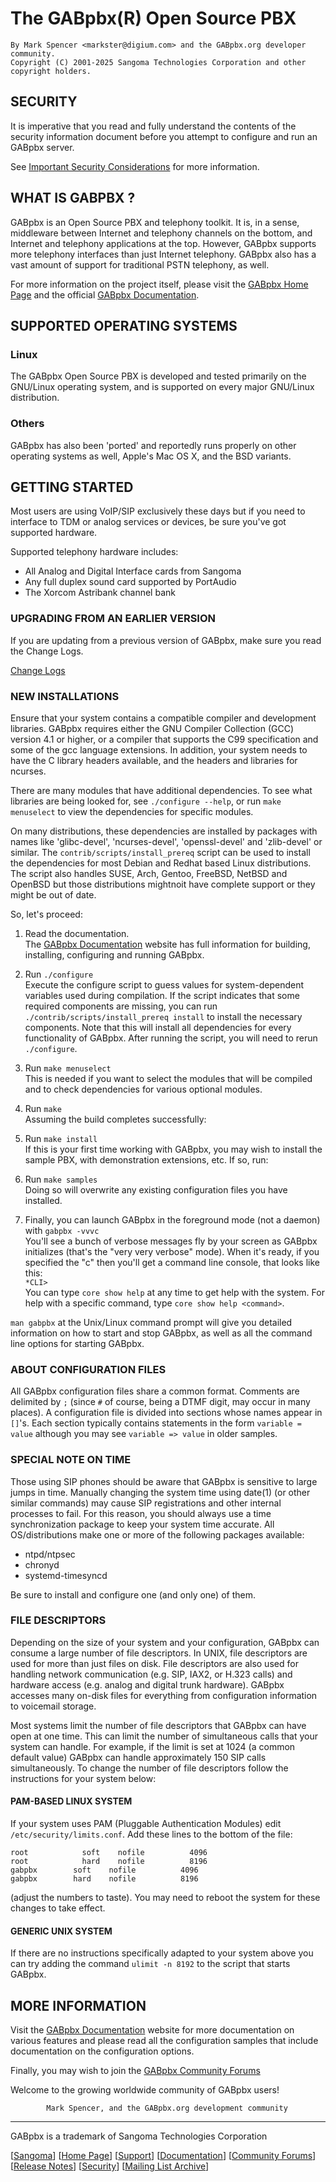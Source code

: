 # The GABpbx(R) Open Source PBX

```
By Mark Spencer <markster@digium.com> and the GABpbx.org developer community.
Copyright (C) 2001-2025 Sangoma Technologies Corporation and other copyright holders.
```

## SECURITY

It is imperative that you read and fully understand the contents of
the security information document before you attempt to configure and run
an GABpbx server.

See [Important Security Considerations](https://docs.gabpbx.org/Deployment/Important-Security-Considerations) for more information.

## WHAT IS GABPBX ?

GABpbx is an Open Source PBX and telephony toolkit.  It is, in a
sense, middleware between Internet and telephony channels on the bottom,
and Internet and telephony applications at the top.  However, GABpbx supports
more telephony interfaces than just Internet telephony.  GABpbx also has a
vast amount of support for traditional PSTN telephony, as well.

For more information on the project itself, please visit the [GABpbx
Home Page](https://www.gabpbx.org) and the official
[GABpbx Documentation](https://docs.gabpbx.org).

## SUPPORTED OPERATING SYSTEMS

### Linux

The GABpbx Open Source PBX is developed and tested primarily on the
GNU/Linux operating system, and is supported on every major GNU/Linux
distribution.

### Others

GABpbx has also been 'ported' and reportedly runs properly on other
operating systems as well, Apple's Mac OS X, and the BSD variants.

## GETTING STARTED

Most users are using VoIP/SIP exclusively these days but if you need to
interface to TDM or analog services or devices, be sure you've got supported
hardware.

Supported telephony hardware includes:
* All Analog and Digital Interface cards from Sangoma
* Any full duplex sound card supported by PortAudio
* The Xorcom Astribank channel bank

### UPGRADING FROM AN EARLIER VERSION

If you are updating from a previous version of GABpbx, make sure you
read the Change Logs.

<!-- CHANGELOGS (the URL will change based on the location of this README) -->
[Change Logs](ChangeLogs/ChangeLog-22.3.0.html)
<!-- END-CHANGELOGS -->

### NEW INSTALLATIONS

Ensure that your system contains a compatible compiler and development
libraries.  GABpbx requires either the GNU Compiler Collection (GCC) version
4.1 or higher, or a compiler that supports the C99 specification and some of
the gcc language extensions.  In addition, your system needs to have the C
library headers available, and the headers and libraries for ncurses.

There are many modules that have additional dependencies.  To see what
libraries are being looked for, see `./configure --help`, or run
`make menuselect` to view the dependencies for specific modules.

On many distributions, these dependencies are installed by packages with names
like 'glibc-devel', 'ncurses-devel', 'openssl-devel' and 'zlib-devel'
or similar.  The `contrib/scripts/install_prereq` script can be used to install
the dependencies for most Debian and Redhat based Linux distributions.
The script also handles SUSE, Arch, Gentoo, FreeBSD, NetBSD and OpenBSD but
those distributions mightnoit have complete support or they might be out of date.

So, let's proceed:

1. Read the documentation.<br>
The [GABpbx Documentation](https://docs.gabpbx.org) website has full
information for building, installing, configuring and running GABpbx.

2. Run `./configure`<br>
Execute the configure script to guess values for system-dependent
variables used during compilation. If the script indicates that some required
components are missing, you can run `./contrib/scripts/install_prereq install`
to install the necessary components. Note that this will install all dependencies
for every functionality of GABpbx. After running the script, you will need
to rerun `./configure`.

3. Run `make menuselect`<br>
This is needed if you want to select the modules that will be compiled and to
check dependencies for various optional modules.

4. Run `make`<br>
Assuming the build completes successfully:

5. Run `make install`<br>
If this is your first time working with GABpbx, you may wish to install
the sample PBX, with demonstration extensions, etc.  If so, run:

6. Run `make samples`<br>
Doing so will overwrite any existing configuration files you have installed.

7. Finally, you can launch GABpbx in the foreground mode (not a daemon) with
`gabpbx -vvvc`<br>
You'll see a bunch of verbose messages fly by your screen as GABpbx
initializes (that's the "very very verbose" mode).  When it's ready, if
you specified the "c" then you'll get a command line console, that looks
like this:<br>
`*CLI>`<br>
You can type `core show help` at any time to get help with the system.  For help
with a specific command, type `core show help <command>`.

`man gabpbx` at the Unix/Linux command prompt will give you detailed
information on how to start and stop GABpbx, as well as all the command
line options for starting GABpbx.

### ABOUT CONFIGURATION FILES

All GABpbx configuration files share a common format.  Comments are
delimited by `;` (since `#` of course, being a DTMF digit, may occur in
many places).  A configuration file is divided into sections whose names
appear in `[]`'s.  Each section typically contains statements in the form
`variable = value` although you may see `variable => value` in older samples.

### SPECIAL NOTE ON TIME

Those using SIP phones should be aware that GABpbx is sensitive to
large jumps in time.  Manually changing the system time using date(1)
(or other similar commands) may cause SIP registrations and other
internal processes to fail.  For this reason, you should always use
a time synchronization package to keep your system time accurate.
All OS/distributions make one or more of the following packages
available:

* ntpd/ntpsec
* chronyd
* systemd-timesyncd

Be sure to install and configure one (and only one) of them.

### FILE DESCRIPTORS

Depending on the size of your system and your configuration,
GABpbx can consume a large number of file descriptors.  In UNIX,
file descriptors are used for more than just files on disk.  File
descriptors are also used for handling network communication
(e.g. SIP, IAX2, or H.323 calls) and hardware access (e.g. analog and
digital trunk hardware).  GABpbx accesses many on-disk files for
everything from configuration information to voicemail storage.

Most systems limit the number of file descriptors that GABpbx can
have open at one time.  This can limit the number of simultaneous
calls that your system can handle.  For example, if the limit is set
at 1024 (a common default value) GABpbx can handle approximately 150
SIP calls simultaneously.  To change the number of file descriptors
follow the instructions for your system below:

#### PAM-BASED LINUX SYSTEM

If your system uses PAM (Pluggable Authentication Modules) edit
`/etc/security/limits.conf`.  Add these lines to the bottom of the file:

```text
root            soft    nofile          4096
root            hard    nofile          8196
gabpbx        soft    nofile          4096
gabpbx        hard    nofile          8196
```

(adjust the numbers to taste).  You may need to reboot the system for
these changes to take effect.

#### GENERIC UNIX SYSTEM

If there are no instructions specifically adapted to your system
above you can try adding the command `ulimit -n 8192` to the script
that starts GABpbx.

## MORE INFORMATION

Visit the [GABpbx Documentation](https://docs.gabpbx.org) website
for more documentation on various features and please read all the
configuration samples that include documentation on the configuration options.

Finally, you may wish to join the
[GABpbx Community Forums](https://community.gabpbx.org)


Welcome to the growing worldwide community of GABpbx users!

```
        Mark Spencer, and the GABpbx.org development community
```

---

GABpbx is a trademark of Sangoma Technologies Corporation

\[[Sangoma](https://www.sangoma.com/)\] 
\[[Home Page](https://www.gabpbx.org)\] 
\[[Support](https://www.gabpbx.org/support)\] 
\[[Documentation](https://docs.gabpbx.org)\] 
\[[Community Forums](https://community.gabpbx.org)\] 
\[[Release Notes](https://github.com/gabpbx/gabpbx/releases)\] 
\[[Security](https://docs.gabpbx.org/Deployment/Important-Security-Considerations/)\] 
\[[Mailing List Archive](https://lists.digium.com)\] 

